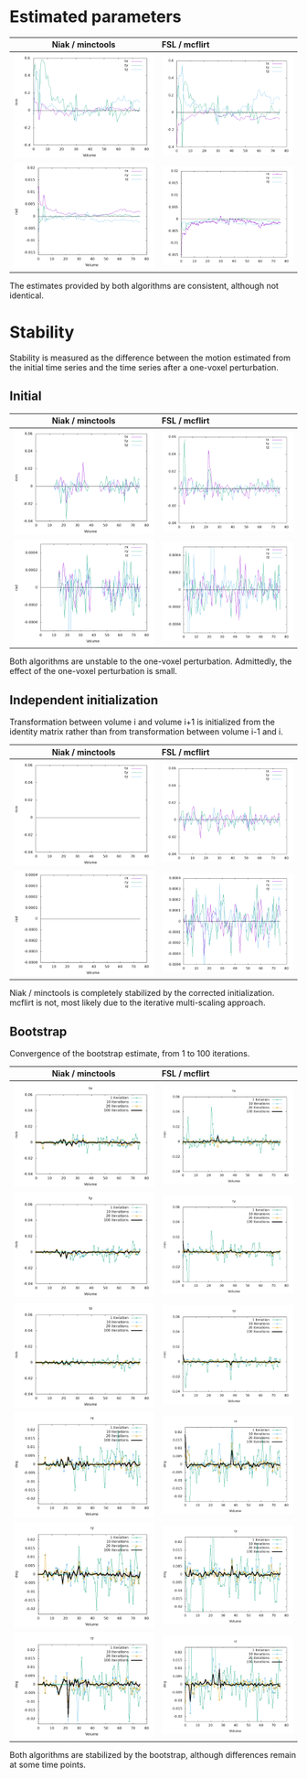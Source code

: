 

# Estimated parameters

| Niak / minctools | FSL / mcflirt |
-------------------|:--------------|
| ![alt text](https://github.com/glatard/one-voxel/raw/master/robust-motion/sub-01_ses-retest_task-overtwordrepetition_bold_transf_params-0.png) | ![translation](https://github.com/glatard/one-voxel/raw/master/mcflirt/translation.png)|
| ![alt text](https://github.com/glatard/one-voxel/raw/master/robust-motion/sub-01_ses-retest_task-overtwordrepetition_bold_transf_params-1.png) | ![rotation](https://github.com/glatard/one-voxel/raw/master/mcflirt/rotation.png) |

The estimates provided by both algorithms are consistent, although not identical.

# Stability

Stability is measured as the difference between the motion estimated from the initial time series and the time series after a one-voxel perturbation.

## Initial

| Niak / minctools | FSL / mcflirt |
-------------------|:--------------|
| ![alt text](https://github.com/glatard/one-voxel/raw/master/robust-motion/diff-0.png) | ![translation](https://github.com/glatard/one-voxel/raw/master/mcflirt/differences-translation.png) |
| ![alt text](https://github.com/glatard/one-voxel/raw/master/robust-motion/diff-1.png) |   ![rotation](https://github.com/glatard/one-voxel/raw/master/mcflirt/differences-rotation.png) |

Both algorithms are unstable to the one-voxel
perturbation. Admittedly, the effect of the one-voxel perturbation is
small. 

## Independent initialization

Transformation between volume i and volume i+1 is initialized from the identity matrix rather than from transformation between volume i-1 and i.

| Niak / minctools | FSL / mcflirt |
-------------------|:--------------|
| ![alt text](https://github.com/glatard/one-voxel/raw/master/robust-motion/diff_idinit-0.png) | ![translation](https://github.com/glatard/one-voxel/raw/master/mcflirt/fudge/differences-translations.png) |
| ![alt text](https://github.com/glatard/one-voxel/raw/master/robust-motion/diff_idinit-1.png) | ![rotation](https://github.com/glatard/one-voxel/raw/master/mcflirt/fudge/differences-rotations.png) |

Niak / minctools is completely stabilized by the corrected
initialization. mcflirt is not, most likely due to the iterative
multi-scaling approach.

## Bootstrap

Convergence of the bootstrap estimate, from 1 to 100 iterations.

| Niak / minctools | FSL / mcflirt |
-------------------|:--------------|
| ![translation_x](https://github.com/glatard/one-voxel/raw/master/robust-motion-bootstrap-blackbox/tx.png) | ![translation_x](https://github.com/glatard/one-voxel/raw/master/robust-motion-bootstrap-blackbox-mcflirt/tx.png) |
| ![translation_y](https://github.com/glatard/one-voxel/raw/master/robust-motion-bootstrap-blackbox/ty.png) | ![translation_y](https://github.com/glatard/one-voxel/raw/master/robust-motion-bootstrap-blackbox-mcflirt/ty.png) |
| ![translation_z](https://github.com/glatard/one-voxel/raw/master/robust-motion-bootstrap-blackbox/tz.png) | ![translation_z](https://github.com/glatard/one-voxel/raw/master/robust-motion-bootstrap-blackbox-mcflirt/tz.png) |
| ![rotation_x](https://github.com/glatard/one-voxel/raw/master/robust-motion-bootstrap-blackbox/rx.png) | ![rotation_x](https://github.com/glatard/one-voxel/raw/master/robust-motion-bootstrap-blackbox-mcflirt/rx.png) |
| ![rotation_y](https://github.com/glatard/one-voxel/raw/master/robust-motion-bootstrap-blackbox/ry.png) | ![rotation_y](https://github.com/glatard/one-voxel/raw/master/robust-motion-bootstrap-blackbox-mcflirt/ry.png) |
![rotation_z](https://github.com/glatard/one-voxel/raw/master/robust-motion-bootstrap-blackbox/rz.png) | ![rotation_z](https://github.com/glatard/one-voxel/raw/master/robust-motion-bootstrap-blackbox-mcflirt/rz.png) |

Both algorithms are stabilized by the bootstrap, although differences remain at some time points.